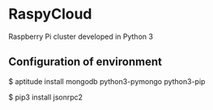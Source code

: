 # RaspyCloud
Raspberry Pi cluster developed in Python 3

Configuration of environment
----------------------------
$ aptitude install mongodb python3-pymongo python3-pip

$ pip3 install jsonrpc2
